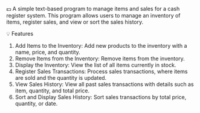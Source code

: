 💵
A simple text-based program to manage items and sales for a cash register system. This program allows users to manage an inventory of items, register sales, and view or sort the sales history.

💡 Features

1. Add Items to the Inventory: Add new products to the inventory with a name, price, and quantity.
2. Remove Items from the Inventory: Remove items from the inventory.
3. Display the Inventory: View the list of all items currently in stock.
4. Register Sales Transactions: Process sales transactions, where items are sold and the quantity is updated.
5. View Sales History: View all past sales transactions with details such as item, quantity, and total price.
6. Sort and Display Sales History: Sort sales transactions by total price, quantity, or date.

